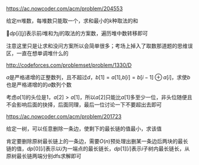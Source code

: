 https://ac.nowcoder.com/acm/problem/204553

给定$m$堆数，每堆数只能取一个，求和最小的$k$种取法的和

$dp[i][j]$表示前$i$堆和为$j$的取法的方案数，遍历堆中数转移即可

注意这里只是让求和没问方案所以会简单很多；考场上掉入了取数那道题的思维误区，一直在想单调堆什么的



http://codeforces.com/problemset/problem/1330/D

$a$是严格递增的正整数列，且不超过$d$，$b[1]=a[1]$,$b[i]=b[i-1]\oplus a[i]$，求使$b$也是严格递增的的$a$数列个数

考虑$a[1]$的头位是$1$，$a[2]>a[1]$，所以$a[2]$只能比$a[1]$多至少一位，非头位随便且不会影响后面的抉择，后面同理，最后一位讨论一下不要超出去即可



https://ac.nowcoder.com/acm/problem/201723

给定一树，可以任意删除一条边，使剩下的最长链的值最小，求该值

肯定要删除原树最长链上的一条边，需要$O(n)$预处理出删某一条边后两块的最长链的值，$dp[0][i]$表示以$i$为一端点的最长链长，$dp[1][i]$表示$i$子树内最长链长，从原树最长链两端分别dfs求解即可